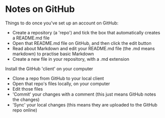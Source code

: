 # Notes on GitHub

Things to do once you've set up an account on GitHub:

* Create a repository (a 'repo') and tick the box that automatically creates a README.md file
* Open that README.md file on GitHub, and then click the edit button
* Read about Markdown and edit your README.md file (the .md means markdown) to practise basic Markdown
* Create a new file in your repository, with a .md extension

Install the GitHub 'client' on your computer

* Clone a repo from GitHub to your local client
* Open that repo's files locally, on your computer
* Edit those files
* 'Commit' your changes with a comment (this just means GitHub notes the changes)
* 'Sync' your local changes (this means they are uploaded to the GitHub repo online)

